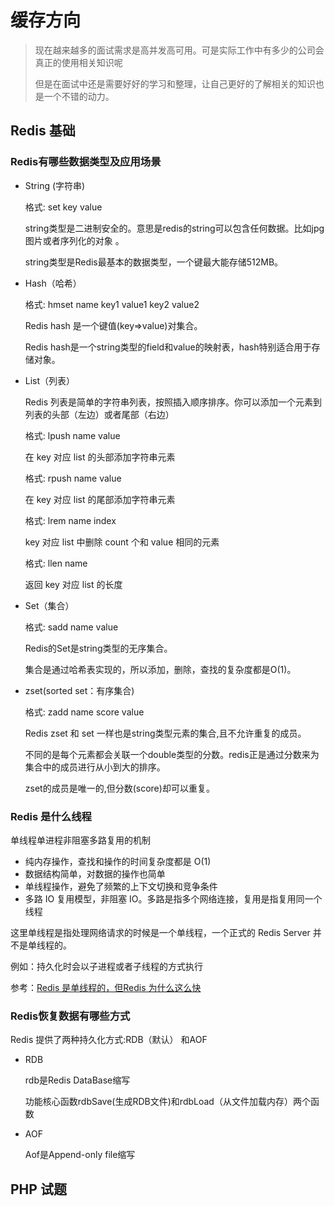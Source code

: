 # 缓存方向

> 现在越来越多的面试需求是高并发高可用。可是实际工作中有多少的公司会真正的使用相关知识呢
> 
> 但是在面试中还是需要好好的学习和整理，让自己更好的了解相关的知识也是一个不错的动力。

## Redis 基础

### Redis有哪些数据类型及应用场景

- String (字符串)

  格式: set key value

  string类型是二进制安全的。意思是redis的string可以包含任何数据。比如jpg图片或者序列化的对象 。

  string类型是Redis最基本的数据类型，一个键最大能存储512MB。

- Hash（哈希）

  格式: hmset name  key1 value1 key2 value2

  Redis hash 是一个键值(key=>value)对集合。

  Redis hash是一个string类型的field和value的映射表，hash特别适合用于存储对象。

- List（列表）

  Redis 列表是简单的字符串列表，按照插入顺序排序。你可以添加一个元素到列表的头部（左边）或者尾部（右边）

  格式: lpush  name  value

  在 key 对应 list 的头部添加字符串元素

  格式: rpush  name  value

  在 key 对应 list 的尾部添加字符串元素

  格式: lrem name  index

  key 对应 list 中删除 count 个和 value 相同的元素

  格式: llen name  

  返回 key 对应 list 的长度

- Set（集合）

  格式: sadd  name  value

  Redis的Set是string类型的无序集合。

  集合是通过哈希表实现的，所以添加，删除，查找的复杂度都是O(1)。

- zset(sorted set：有序集合)

  格式: zadd  name score value

  Redis zset 和 set 一样也是string类型元素的集合,且不允许重复的成员。

  不同的是每个元素都会关联一个double类型的分数。redis正是通过分数来为集合中的成员进行从小到大的排序。

  zset的成员是唯一的,但分数(score)却可以重复。

### Redis 是什么线程

单线程单进程非阻塞多路复用的机制

- 纯内存操作，查找和操作的时间复杂度都是 O(1)
- 数据结构简单，对数据的操作也简单
- 单线程操作，避免了频繁的上下文切换和竞争条件
- 多路 IO 复用模型，非阻塞 IO。多路是指多个网络连接，复用是指复用同一个线程

这里单线程是指处理网络请求的时候是一个单线程，一个正式的 Redis Server 并不是单线程的。

例如：持久化时会以子进程或者子线程的方式执行

参考：[Redis 是单线程的，但Redis 为什么这么快](https://segmentfault.com/a/1190000017375843)

### Redis恢复数据有哪些方式

Redis 提供了两种持久化方式:RDB（默认） 和AOF 

- RDB

  rdb是Redis DataBase缩写

  功能核心函数rdbSave(生成RDB文件)和rdbLoad（从文件加载内存）两个函数

- AOF

  Aof是Append-only file缩写

## PHP 试题
